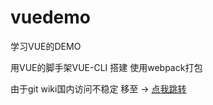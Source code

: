 # vuedemo

学习VUE的DEMO

用VUE的脚手架VUE-CLI 搭建 使用webpack打包

由于git wiki国内访问不稳定 移至 -> [点我跳转](http://www.unstoppable.website/vue)


